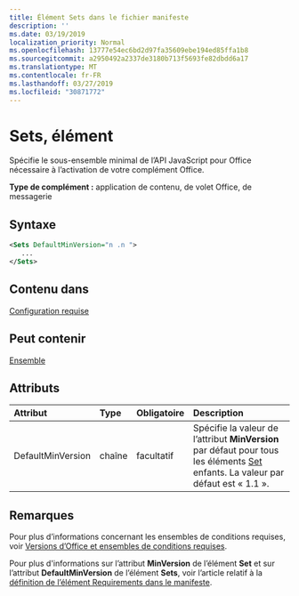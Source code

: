 ```yaml
---
title: Élément Sets dans le fichier manifeste
description: ''
ms.date: 03/19/2019
localization_priority: Normal
ms.openlocfilehash: 13777e54ec6bd2d97fa35609ebe194ed85ffa1b8
ms.sourcegitcommit: a2950492a2337de3180b713f5693fe82dbdd6a17
ms.translationtype: MT
ms.contentlocale: fr-FR
ms.lasthandoff: 03/27/2019
ms.locfileid: "30871772"
---
```

# <a name="sets-element"></a>Sets, élément

Spécifie le sous-ensemble minimal de l’API JavaScript pour Office nécessaire à l’activation de votre complément Office.

**Type de complément :** application de contenu, de volet Office, de messagerie

## <a name="syntax"></a>Syntaxe

```XML
<Sets DefaultMinVersion="n .n ">
   ...
</Sets>
```

## <a name="contained-in"></a>Contenu dans

[Configuration requise](requirements.md)

## <a name="can-contain"></a>Peut contenir

[Ensemble](set.md)

## <a name="attributes"></a>Attributs

|**Attribut**|**Type**|**Obligatoire**|**Description**|
|:-----|:-----|:-----|:-----|
|DefaultMinVersion|chaîne|facultatif|Spécifie la valeur de l’attribut **MinVersion** par défaut pour tous les éléments [Set](set.md) enfants. La valeur par défaut est « 1.1 ».|

## <a name="remarks"></a>Remarques

Pour plus d’informations concernant les ensembles de conditions requises, voir [Versions d’Office et ensembles de conditions requises](/office/dev/add-ins/develop/office-versions-and-requirement-sets).

Pour plus d'informations sur l’attribut **MinVersion** de l’élément **Set** et sur l’attribut **DefaultMinVersion** de l’élément **Sets**, voir l’article relatif à la [définition de l’élément Requirements dans le manifeste](/office/dev/add-ins/develop/specify-office-hosts-and-api-requirements#set-the-requirements-element-in-the-manifest).

